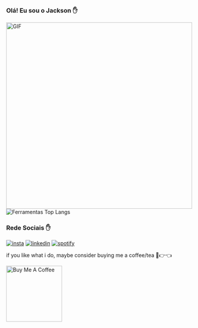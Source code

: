 
### Olá! Eu sou o Jackson ✋


<div align="left">
  <img hight="200" width="500" alt="GIF" align="left" src="https://github.com/thedevjack/thedevjack/blob/main/lee.gif">
</div>
<br>
<br>
<br>
<br>
<br>
<br>
<br>
<br>
<br>
<br>
<br>
<br>
<br>
<br>
<br>



  
![Ferramentas Top Langs](https://github-readme-stats.vercel.app/api/top-langs/?username=thedevjack&layout=compact&langs_count=16&theme=great-gatsby)
<br>

### Rede Sociais ✋
[![insta](https://img.shields.io/badge/Instagram-E4405F?style=for-the-badge&logo=instagram&logoColor=white)](https://www.instagram.com/oeujack/)
[![linkedin](https://img.shields.io/badge/LinkedIn-0077B5?style=for-the-badge&logo=linkedin&logoColor=white)](https://www.linkedin.com/in/jackson-dos-santos-a92937193/)
[![spotify](https://img.shields.io/badge/Spotify-1ED760?&style=for-the-badge&logo=spotify&logoColor=white)](https://open.spotify.com/playlist/5Hzpg3bl5Z2vVskvVv4ryp?si=2c0002c9f9694725)


if you like what i do, maybe consider buying me a coffee/tea 🥺👉👈

<a href="https://www.buymeacoffee.com/thedevjack" target="_blank"><img src="https://cdn.buymeacoffee.com/buttons/v2/default-red.png" alt="Buy Me A Coffee" width="150" ></a>
